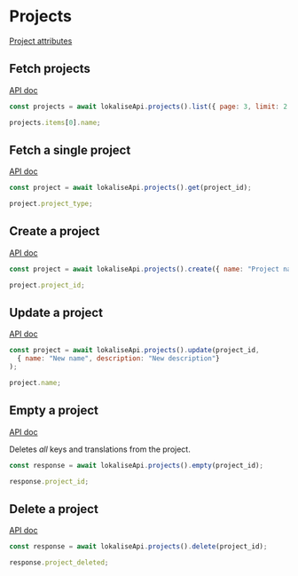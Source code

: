 # Projects

[Project attributes](https://app.lokalise.com/api2docs/curl/#object-projects)

## Fetch projects

[API doc](https://app.lokalise.com/api2docs/curl/#transition-list-all-projects-get)

```js
const projects = await lokaliseApi.projects().list({ page: 3, limit: 2 });

projects.items[0].name;
```

## Fetch a single project

[API doc](https://app.lokalise.com/api2docs/curl/#transition-retrieve-a-project-get)

```js
const project = await lokaliseApi.projects().get(project_id);

project.project_type;
```

## Create a project

[API doc](https://app.lokalise.com/api2docs/curl/#transition-create-a-project-post)

```js
const project = await lokaliseApi.projects().create({ name: "Project name", description: "Project description" });

project.project_id;
```

## Update a project

[API doc](https://app.lokalise.com/api2docs/curl/#transition-update-a-project-put)

```js
const project = await lokaliseApi.projects().update(project_id,
  { name: "New name", description: "New description"}
);

project.name;
```

## Empty a project

[API doc](https://app.lokalise.com/api2docs/curl/#transition-empty-a-project-put)

Deletes *all* keys and translations from the project.

```js
const response = await lokaliseApi.projects().empty(project_id);

response.project_id;
```

## Delete a project

[API doc](https://app.lokalise.com/api2docs/curl/#transition-delete-a-project-delete)

```js
const response = await lokaliseApi.projects().delete(project_id);

response.project_deleted;
```
